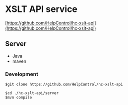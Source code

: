 # XSLT API service

[https://github.com/HelpControl/hc-xslt-api](https://github.com/HelpControl/hc-xslt-api)

## Server

- Java
- maven

### Development

```
$git clone https://github.com/HelpControl/hc-xslt-api

$cd ./hc-xslt-api/server
$mvn compile
```
